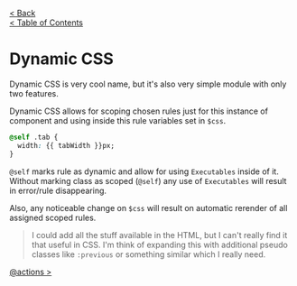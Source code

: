 [< Back](../EXECUTABLES.md)      
[< Table of Contents](../../README.md#advanced-stuff)

# Dynamic CSS
Dynamic CSS is very cool name, but it's also very simple module with only two features. 

Dynamic CSS allows for scoping chosen rules just for this instance of component and using inside this rule
variables set in `$css`. 
```css
@self .tab {
  width: {{ tabWidth }}px;
}
```
`@self` marks rule as dynamic and allow for using `Executables` inside of it. Without marking class as scoped (`@self`)
any use of `Executables` will result in error/rule disappearing.

Also, any noticeable change on `$css` will result on automatic rerender of all assigned scoped rules.

> I could add all the stuff available in the HTML, but I can't really find it that useful in CSS. 
> I'm think of expanding this with additional pseudo classes like `:previous` or something similar which I really need.

[@actions >](../ACTIONS.md)
